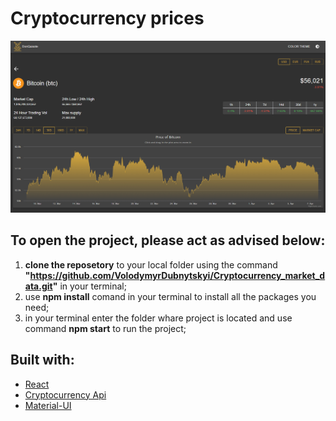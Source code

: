# Cryptocurrency prices

![GitHub Logo](/src/assets/readMeImg.jpg)

## To open the project, please act as advised below:
1. **clone the reposetory** to your local folder using the command **"https://github.com/VolodymyrDubnytskyi/Cryptocurrency_market_data.git"** in your terminal;
2. use **npm install** comand in your terminal to install all the packages you need;
3. in your terminal enter the folder whare project is located and use command **npm start** to run the project;

## Built with:
* [React](https://reactjs.org/)
* [Cryptocurrency Api](https://www.coingecko.com/en/api)
* [Material-UI](https://material-ui.com/)